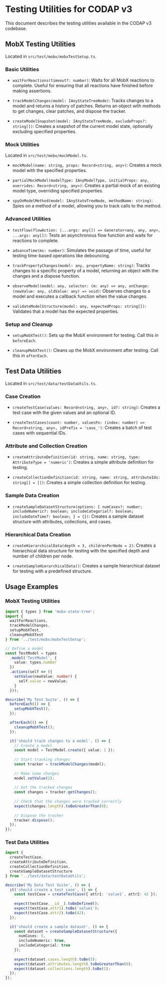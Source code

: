 # Testing Utilities for CODAP v3

This document describes the testing utilities available in the CODAP v3 codebase.

## MobX Testing Utilities

Located in `src/test/mobx/mobxTestSetup.ts`.

### Basic Utilities

- `waitForReactions(timeout?: number)`: Waits for all MobX reactions to complete. Useful for ensuring that all reactions have finished before making assertions.

- `trackModelChanges(model: IAnyStateTreeNode)`: Tracks changes to a model and returns a history of patches. Returns an object with methods to get changes, clear patches, and dispose the tracker.

- `createModelSnapshot(model: IAnyStateTreeNode, excludeProps?: string[])`: Creates a snapshot of the current model state, optionally excluding specified properties.

### Mock Utilities

Located in `src/test/mobx/mockModel.ts`.

- `mockModel(name: string, props: Record<string, any>)`: Creates a mock model with the specified properties.

- `partialMockModel(modelType: IAnyModelType, initialProps: any, overrides: Record<string, any>)`: Creates a partial mock of an existing model type, overriding specified properties.

- `spyOnModelMethod(model: IAnyStateTreeNode, methodName: string)`: Spies on a method of a model, allowing you to track calls to the method.

### Advanced Utilities

- `testFlow(flowAction: (...args: any[]) => Generator<any, any, any>, ...args: any[])`: Tests an asynchronous flow function and waits for reactions to complete.

- `advanceTime(ms: number)`: Simulates the passage of time, useful for testing time-based operations like debouncing.

- `trackPropertyChanges(model: any, propertyName: string)`: Tracks changes to a specific property of a model, returning an object with the changes and a dispose function.

- `observeModel(model: any, selector: (m: any) => any, onChange: (newValue: any, oldValue: any) => void)`: Observes changes to a model and executes a callback function when the value changes.

- `validateModelStructure(model: any, expectedProps: string[])`: Validates that a model has the expected properties.

### Setup and Cleanup

- `setupMobXTest()`: Sets up the MobX environment for testing. Call this in `beforeEach`.

- `cleanupMobXTest()`: Cleans up the MobX environment after testing. Call this in `afterEach`.

## Test Data Utilities

Located in `src/test/data/testDataUtils.ts`.

### Case Creation

- `createTestCase(values: Record<string, any>, id?: string)`: Creates a test case with the given values and an optional ID.

- `createTestCases(count: number, valuesFn: (index: number) => Record<string, any>, idPrefix = 'case_')`: Creates a batch of test cases with sequential IDs.

### Attribute and Collection Creation

- `createAttributeDefinition(id: string, name: string, type: AttributeType = 'numeric')`: Creates a simple attribute definition for testing.

- `createCollectionDefinition(id: string, name: string, attributeIds: string[] = [])`: Creates a simple collection definition for testing.

### Sample Data Creation

- `createSampleDatasetStructure(options: { numCases?: number; includeNumeric?: boolean; includeCategorial?: boolean; includeDateTime?: boolean; } = {})`: Creates a sample dataset structure with attributes, collections, and cases.

### Hierarchical Data Creation

- `createHierarchicalData(depth = 3, childrenPerNode = 2)`: Creates a hierarchical data structure for testing with the specified depth and number of children per node.

- `createSampleHierarchicalData()`: Creates a sample hierarchical dataset for testing with a predefined structure.

## Usage Examples

### MobX Testing Utilities

```typescript
import { types } from 'mobx-state-tree';
import { 
  waitForReactions, 
  trackModelChanges, 
  setupMobXTest, 
  cleanupMobXTest 
} from '../test/mobx/mobxTestSetup';

// Define a model
const TestModel = types
  .model('TestModel', {
    value: types.number
  })
  .actions(self => ({
    setValue(newValue: number) {
      self.value = newValue;
    }
  }));

describe('My Test Suite', () => {
  beforeEach(() => {
    setupMobXTest();
  });

  afterEach(() => {
    cleanupMobXTest();
  });

  it('should track changes to a model', () => {
    // Create a model
    const model = TestModel.create({ value: 1 });
    
    // Start tracking changes
    const tracker = trackModelChanges(model);
    
    // Make some changes
    model.setValue(2);
    
    // Get the tracked changes
    const changes = tracker.getChanges();
    
    // Check that the changes were tracked correctly
    expect(changes.length).toBeGreaterThan(0);
    
    // Dispose the tracker
    tracker.dispose();
  });
});
```

### Test Data Utilities

```typescript
import { 
  createTestCase, 
  createAttributeDefinition, 
  createCollectionDefinition, 
  createSampleDatasetStructure 
} from '../test/data/testDataUtils';

describe('My Data Test Suite', () => {
  it('should create a test case', () => {
    const testCase = createTestCase({ attr1: 'value1', attr2: 42 });
    
    expect(testCase.__id__).toBeDefined();
    expect(testCase.attr1).toBe('value1');
    expect(testCase.attr2).toBe(42);
  });

  it('should create a sample dataset', () => {
    const dataset = createSampleDatasetStructure({
      numCases: 5,
      includeNumeric: true,
      includeCategorial: true
    });
    
    expect(dataset.cases.length).toBe(5);
    expect(dataset.attributes.length).toBeGreaterThan(0);
    expect(dataset.collections.length).toBe(1);
  });
}); 